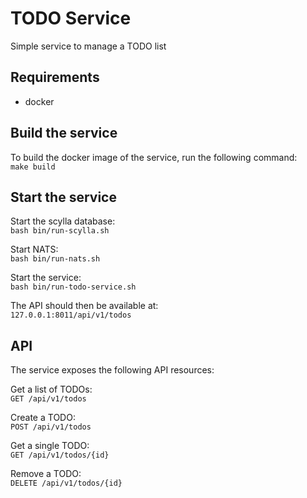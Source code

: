 # TODO Service
Simple service to manage a TODO list

## Requirements
- docker

## Build the service

To build the docker image of the service, run the following command:  
`make build`

## Start the service

Start the scylla database:  
`bash bin/run-scylla.sh`

Start NATS:      
`bash bin/run-nats.sh`

Start the service:  
`bash bin/run-todo-service.sh`

The API should then be available at:  
`127.0.0.1:8011/api/v1/todos`

## API
The service exposes the following API resources:

Get a list of TODOs:  
`GET /api/v1/todos`

Create a TODO:  
`POST /api/v1/todos`

Get a single TODO:  
`GET /api/v1/todos/{id}`

Remove a TODO:  
`DELETE /api/v1/todos/{id}`

